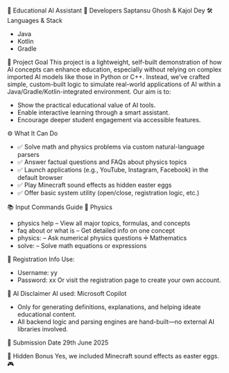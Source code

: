 🧠 Educational AI Assistant
👥 Developers
Saptansu Ghosh & Kajol Dey
🛠 Languages & Stack
- Java
- Kotlin
- Gradle

🎯 Project Goal
This project is a lightweight, self-built demonstration of how AI concepts can enhance education, especially without relying on complex imported AI models like those in Python or C++. Instead, we’ve crafted simple, custom-built logic to simulate real-world applications of AI within a Java/Gradle/Kotlin-integrated environment.
Our aim is to:
- Show the practical educational value of AI tools.
- Enable interactive learning through a smart assistant.
- Encourage deeper student engagement via accessible features.

⚙️ What It Can Do
- ✅ Solve math and physics problems via custom natural-language parsers
- ✅ Answer factual questions and FAQs about physics topics
- ✅ Launch applications (e.g., YouTube, Instagram, Facebook) in the default browser
- ✅ Play Minecraft sound effects as hidden easter eggs
- ✅ Offer basic system utility (open/close, registration logic, etc.)

📚 Input Commands Guide
🔬 Physics
- physics help – View all major topics, formulas, and concepts
- faq about <topic> or what is <topic> – Get detailed info on one concept
- physics: <problem> – Ask numerical physics questions
➗ Mathematics
- solve: <expression> – Solve math equations or expressions

🚀 Registration Info
Use:
- Username: yy
- Password: xx
Or visit the registration page to create your own account.

🧠 AI Disclaimer
AI used: Microsoft Copilot
- Only for generating definitions, explanations, and helping ideate educational content.
- All backend logic and parsing engines are hand-built—no external AI libraries involved.

📅 Submission Date
29th June 2025

🐣 Hidden Bonus
Yes, we included Minecraft sound effects as easter eggs. 🎮



